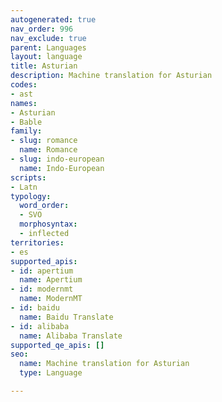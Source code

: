 ```yaml
---
autogenerated: true
nav_order: 996
nav_exclude: true
parent: Languages
layout: language
title: Asturian
description: Machine translation for Asturian
codes:
- ast
names:
- Asturian
- Bable
family:
- slug: romance
  name: Romance
- slug: indo-european
  name: Indo-European
scripts:
- Latn
typology:
  word_order:
  - SVO
  morphosyntax:
  - inflected
territories:
- es
supported_apis:
- id: apertium
  name: Apertium
- id: modernmt
  name: ModernMT
- id: baidu
  name: Baidu Translate
- id: alibaba
  name: Alibaba Translate
supported_qe_apis: []
seo:
  name: Machine translation for Asturian
  type: Language

---
```


